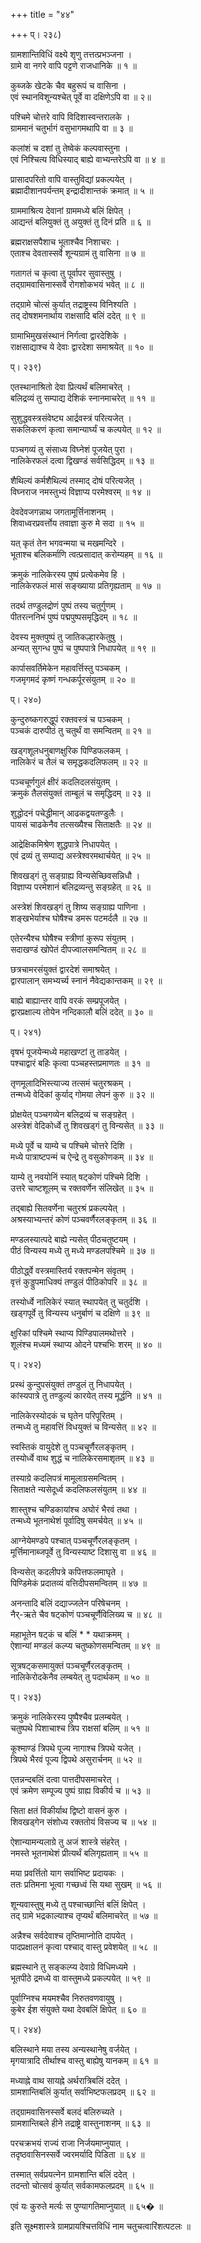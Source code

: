 +++
title = "४४"

+++
प्। २३८)  
  
ग्रामशान्तिविधिं वक्ष्ये शृणु तत्तत्प्रभञ्जना ।  
ग्रामे वा नगरे वापि पट्टणे राजधानिके ॥ १ ॥  
  
कुब्जके खेटके चैव बहुरूपं च वासिना ।  
एवं स्थानविशून्यश्चेत् पूर्वे वा दक्षिणेऽपि वा ॥ २॥  
  
पश्चिमे चोत्तरे वापि विदिशास्वन्तरालके ।  
ग्राममानं चतुर्भागं वसुभागमथापि वा ॥ ३ ॥  
  
कलांशं च दशां तु तेष्वेकं कल्पवास्तुना ।  
एवं निश्चित्य विधिस्याद् बाह्ये वाभ्यन्तरेऽपि वा ॥ ४ ॥  
  
प्रासादपरितो वापि वास्तुविद्यां प्रकल्पयेत् ।  
ब्रह्मादीशानपर्यन्तम् इन्द्रादीशान्तकं क्रमात् ॥ ५ ॥  
  
ग्राममाश्रित्य देवानां ग्राममध्ये बलिं क्षिपेत् ।  
आद्यन्तं बलियुक्तं तु अयुक्तं तु दिनं प्रति ॥ ६ ॥  
  
ब्रह्मराक्षसपैशाच भूताश्चैव निशाचरः ।  
एताश्च देवतास्सर्वे शून्यग्रामं तु वासिना ॥ ७ ॥  
  
गतागतं च कृत्वा तु पूर्वापर सुवास्तुषु ।  
तद्ग्रामवासिनास्सर्वे रोगशोकभयं भवेत् ॥ ८ ॥  
  
तद्ग्रामे चोत्सं कुर्यात् तद्राष्ट्रस्य विनिश्यति ।  
तद् दोषशमनार्थाय राक्षसादि बलिं ददेत् ॥ ९ ॥  
  
ग्रामाभिमुखसंस्थानं निर्गत्वा द्वारदेशिके ।  
राक्षसाद्याश्च ये देवाः द्वारदेशा समाश्रयेत् ॥ १० ॥  
  
प्। २३९)  
  
एतस्थानाश्रितो देवा प्रित्यर्थं बलिमाचरेत् ।  
बलिद्रव्यं तु सम्पाद्य देशिकं स्नानमाचरेत् ॥ ११ ॥  
  
सुशुद्धवस्त्रसंवेष्ट्य आर्द्रवस्त्रं परित्यजेत् ।  
सकलिकरणं कृत्वा समान्यार्घ्यं च कल्पयेत् ॥ १२ ॥  
  
पञ्चगव्यं तु संसाध्य विघ्नेशं पूजयेत् पुरा ।  
नालिकेरफलं दत्वा द्विखण्डं सर्वसिद्धिदम् ॥ १३ ॥   
  
शैथिल्यं कर्मशैथिल्यं तस्माद् दोषं परित्यजेत् ।  
विघ्नराज नमस्तुभ्यं विज्ञाप्य परमेश्वरम् ॥ १४ ॥  
  
देवदेवजगन्नाथ जगतामूर्त्तिनाशनम् ।  
शिवाध्वरप्रवर्त्तोय तवाज्ञा कुरु मे सदा ॥ १५ ॥   
  
यत् कृतं तेन भगवन्मया च मखमन्दिरे ।  
भूताश्च बलिकर्माणि त्वत्प्रसादात् करोम्यहम् ॥ १६ ॥  
  
क्रमुकं नालिकेरस्य पुष्पं प्रत्येकमेव हि ।  
नालिकेरफलं मासं सङ्ख्याया प्रतिगृह्यताम् ॥ १७ ॥  
  
तदर्थ तण्डुलद्रोणं पुष्पं तस्य चतुर्गुणम् ।  
पीतरत्ननिभं पुष्पं पद्मपुष्पसमृद्धिदम् ॥ १८ ॥  
  
देवस्य मुक्तपुष्पं तु जातिकल्हारकेतुषु ।  
अन्यत् सुगन्ध पुष्पं च पुष्पपात्रे निधापयेत् ॥ १९ ॥  
  
कार्पासवर्तिमेकेन महावर्त्तिस्तु पञ्चकम् ।  
गजमृगमदं कृष्णं गन्धकर्पूरसंयुतम् ॥ २० ॥  
  
प्। २४०)  
  
कुन्दुरुष्कगरुद्धूपं रक्तवस्त्रं च पञ्चकम् ।  
पञ्चकं दारुपीठं तु चतुर्थं वा समन्वितम् ॥ २१ ॥  
  
खड्गशूलधनुबाणक्षुरिक पिण्डिफलकम् ।  
नालिकेरं च तैलं च समृद्धकदलिफलम् ॥ २२ ॥  
  
पञ्चचूर्णगुलं क्षीरं कदलिदलसंयुतम् ।  
क्रमुकं तैलसंयुक्तं ताम्बूलं च समृद्धिदम् ॥ २३ ॥  
  
शुद्धोदनं पचेद्धीमान् आढकद्वयतण्डुलैः ।  
पायसं चाढकेनैव तत्सख्यैश्च सिताक्षतैः ॥ २४ ॥  
  
आद्रेक्षिकमिश्रेण शुद्धपात्रे निधापयेत् ।  
एवं द्रव्यं तु सम्पाद्य अस्त्रेश्वरमथार्चयेत् ॥ २५ ॥  
  
शिवखड्गं तु सङ्ग्राह्य विन्यसेच्छिवसन्निधौ ।  
विज्ञाप्य परमेशानं बलिद्रव्यन्तु सङ्ग्रहेत् ॥ २६ ॥  
  
अस्त्रेशं शिवखड्गं तु शिष्य सङ्ग्राह्य पाणिना ।  
शङ्खभेर्याश्च घोषैश्च डमरू पटमर्दलै ॥ २७ ॥  
  
एतेरन्यैश्च घोषैश्च स्त्रीणां कुरूप संयुतम् ।  
सदाखण्डं खोपेतं दीपज्वालसमन्वितम् ॥ २८ ॥  
  
छत्रचामरसंयुक्तं द्वारदेशं समाश्रयेत् ।  
द्वारपालान् समभ्यर्च्य स्नानं नैवेद्यकान्तकम् ॥ २९ ॥  
  
बाह्ये बाह्यान्तर वापि वरकं सम्प्रपूजयेत् ।  
द्वारप्रक्षाल्य तोयेन नन्दिकालौ बलिं ददेत् ॥ ३० ॥  
  
प्। २४१)  
  
वृषभं पूजयेन्मध्ये महाखण्टां तु ताडयेत् ।  
पश्चाद्वारं बहिः कृत्वा पञ्चहस्तप्रमाणतः ॥ ३१ ॥  
  
तृणमूलादिभिस्त्याज्य तत्समं चतुरश्रकम् ।  
तन्मध्ये वेदिकां कुर्याद् गोमया लेपनं कुरु ॥ ३२ ॥  
  
प्रोक्षयेत् पञ्चगव्येन बलिद्रव्यं च सङ्ग्रहेत् ।  
अस्त्रेशं वेदिकोर्ध्वे तु शिवखड्गं तु विन्यसेत् ॥ ३३ ॥  
  
मध्ये पूर्वे च याम्ये च पश्चिमे चोत्तरे दिशि ।  
मध्ये पात्राष्टपन्मं च ऐन्द्रे तु वसुकोणकम् ॥ ३४ ॥  
  
याम्ये तु नवयोनिं स्यात् षट्कोणं पश्चिमे दिशि ।  
उत्तरे चाष्टशूलम् च रक्तवर्णेन संलिखेत् ॥ ३५ ॥  
  
तद्बाह्ये सितवर्णेना चतुरश्रं प्रकल्पयेत् ।  
अश्रस्याभ्यन्तरं कोणं पञ्चवर्णैरलङ्कृतम् ॥ ३६ ॥  
  
मण्डलस्यात्पदे बाह्ये न्यसेत् पीठचतुष्टयम् ।  
पीठं विन्यस्य मध्ये तु मध्ये मण्डलपश्चिमे ॥ ३७ ॥  
  
पीठोर्द्ध्वे वस्त्रमास्तिर्य रक्तपन्मेन संवृतम् ।  
वृत्तं कुड्डुपमाधिक्यं तण्डुलं पीठिकोपरि ॥ ३८ ॥  
  
तस्योर्ध्वे नालिकेरं स्यात् स्थापयेत् तु चतुर्दशि ।  
खड्गपूर्वे तु विन्यस्य धनुर्बाणं च दक्षिणे ॥ ३९ ॥   
  
क्षुरिकां पश्चिमे स्थाप्य पिण्डिपालमथोत्तरे ।  
शूलंश्च मध्यमं स्थाप्य ओदने पश्चभिः शरम् ॥ ४० ॥  
  
प्। २४२)  
  
प्रस्थं कुन्दुपसंयुक्तं तण्डुलं तु निधापयेत् ।  
कांस्यपात्रे तु तण्डुल्यं कारयेत् तस्य मूर्द्धनि ॥ ४१ ॥  
  
नालिकेरस्योदकं च घृतेन परिपूरितम् ।  
तन्मध्ये तु महावत्तिं विधयुक्तं च विन्यसेत् ॥ ४२ ॥  
  
स्वस्तिकं वायुदेशे तु पञ्चचूर्णैरलङ्कृतम् ।  
तस्योर्ध्वे वाथ शुद्धं च नालिकेरसमाशृतम् ॥ ४३ ॥  
  
तस्याग्रे कदलिपत्रं मामूलाग्रसमन्वितम् ।  
सिताक्षते न्यसेदूर्ध्व कदलिफलसंयुतम् ॥ ४४ ॥  
  
शास्तुश्च चण्डिकायांश्च अघोरं भैरवं तथा ।  
तन्मध्ये भूतनाथेशं पूर्वादिषु समर्चयेत् ॥ ४५ ॥  
  
आग्नेयेमण्डपे पश्चात् पञ्चचूर्णैरलङ्कृतम् ।  
मूर्त्तिमानाब्जपूर्वे तु विन्यस्याष्ट दिशासु वा ॥ ४६ ॥  
  
विन्यसेत् कदलीपत्रे कपित्तफलमाघृते ।  
पिण्डिमेकं प्रदातव्यं वत्तिदीपसमन्वितम् ॥ ४७ ॥  
  
अनन्तादि बलिं दद्याज्जलेन परिषेचनम् ।  
नैर्-ऋते चैव षट्कोणं पञ्चचूर्णैविलिख्य च ॥ ४८ ॥  
  
महाभूतेन षट्कं च बलिं * * यथाक्रमम् ।  
ऐशान्यां मण्डलं कल्प्य चतुष्कोणसमन्वितम् ॥ ४९ ॥  
  
सूत्रषट्कसमायुक्तं पञ्चचूर्णैरलङ्कृतम् ।  
नालिकेरोदकेनैव लम्बयेत् तु पदार्थकम् ॥ ५० ॥  
  
प्। २४३)  
  
क्रमुकं नालिकेरस्य पुष्पैश्चैव प्रलम्बयेत् ।  
चतुष्पथे पिशाचाश्च त्रिप राक्षसां बलिम् ॥ ५१ ॥  
  
कूश्माण्डं त्रिपथे पूज्य नागाश्च त्रिपथे यजेत् ।  
त्रिपथे भैरवं पूज्य द्विपथे असुरार्चनम् ॥ ५२ ॥  
  
एतन्नन्दबलिं दत्वा पात्तदीपसमाचरेत् ।  
एवं क्रमेण सम्पूज्य पुष्पं ग्राह्य विकीर्य च ॥ ५३ ॥  
  
सिता क्षतं विकीर्याथ द्विष्टो वासनं कुरु ।  
शिवखड्गेन संशोध्य रक्ततोयं विसज्य च ॥ ५४ ॥  
  
ऐशान्यामन्यलाग्रे तु अजं शास्त्रे संहरेत् ।  
नमस्ते भूतनाथेशं प्रीत्यर्थं बलिगृह्यताम् ॥ ५५ ॥  
  
मया प्रवर्त्तितो याग सर्वाभिष्ट प्रदायकः ।  
ततः प्रतिमना भूत्वा गच्छध्वं सि यथा सुखम् ॥ ५६ ॥  
  
शून्यवास्तुषु मध्ये तु पश्चाच्छान्तिं बलिं क्षिपेत् ।  
तद् ग्रामे भद्रकाल्याश्च तृप्यर्थं बलिमाचरेत् ॥ ५७ ॥  
  
अन्नैश्च सर्वदेवाश्च तृप्तिमाप्नोति दापयेत् ।  
पादप्रक्षालनं कृत्वा पश्चाद् वास्तु प्रवेशयेत् ॥ ५८ ॥  
  
ब्रह्मस्थाने तु सङ्कल्प्य देवाग्रे विधिमध्यमे ।  
भूतपीठे द्रमध्ये वा वास्तुमध्ये प्रकल्पयेत् ॥ ५९ ॥  
  
पूर्वाग्निश्च मयमश्चैव निरुतवणवायुषु ।  
कुबेर ईश संयुक्ते यथा देवबलिं क्षिपेत् ॥ ६० ॥  
  
प्। २४४)  
  
बलिस्थाने मया तस्य अन्यस्थानेषु वर्जयेत् ।  
मृगयात्रादि तीर्थाश्च वास्तु बाह्येषु यानकम् ॥ ६१ ॥  
  
मध्याह्ने वाथ सायह्ने अर्थरात्रिबलिं ददेत् ।  
ग्रामशान्तिबलिं कुर्यात् सर्वाभिष्टफलप्रदम् ॥ ६२ ॥  
  
तद्ग्रामवासिनस्सर्वे बलदं बलिरुच्यते ।  
ग्रामशान्तिबले हीने तद्राष्ट्रे वास्तुनाशनम् ॥ ६३ ॥  
  
परचक्रभयं राज्यं राजा निर्जयमाप्नुयात् ।  
तदृष्ठवासिनस्सर्वे ज्वरमर्यादि पिडिता ॥ ६४ ॥  
  
तस्मात् सर्वप्रयत्नेन ग्रामशान्ति बलिं ददेत् ।  
तदन्तो चोत्सवं कुर्यात् सर्वकामफलप्रदम् ॥ ६५ ॥  
  
एवं यः कुरुते मर्त्यः स पुण्यागतिमाप्नुयात् ॥ ६५� ॥  
  
इति सूक्ष्मशास्त्रे ग्रामप्रायश्चित्तविधिं नाम चतुचत्वारिंशत्पटलः ॥   
